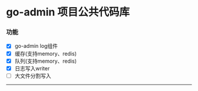 # go-admin 项目公共代码库

### 功能
 - [x] go-admin log组件
 - [x] 缓存(支持memory、redis)
 - [x] 队列(支持memory、redis)
 - [x] 日志写入writer
 - [ ] 大文件分割写入
---

